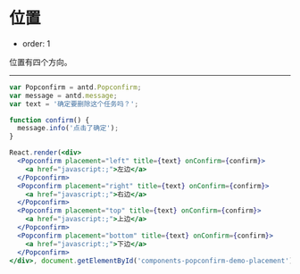 # 位置

- order: 1

位置有四个方向。

---

````jsx
var Popconfirm = antd.Popconfirm;
var message = antd.message;
var text = '确定要删除这个任务吗？';

function confirm() {
  message.info('点击了确定');
}

React.render(<div>
  <Popconfirm placement="left" title={text} onConfirm={confirm}>
    <a href="javascript:;">左边</a>
  </Popconfirm>
  <Popconfirm placement="right" title={text} onConfirm={confirm}>
    <a href="javascript:;">右边</a>
  </Popconfirm>
  <Popconfirm placement="top" title={text} onConfirm={confirm}>
    <a href="javascript:;">上边</a>
  </Popconfirm>
  <Popconfirm placement="bottom" title={text} onConfirm={confirm}>
    <a href="javascript:;">下边</a>
  </Popconfirm>
</div>, document.getElementById('components-popconfirm-demo-placement'));
````

<style>
.code-box-demo .ant-popover-wrap > a {
  margin-right: 1em;
}
</style>
